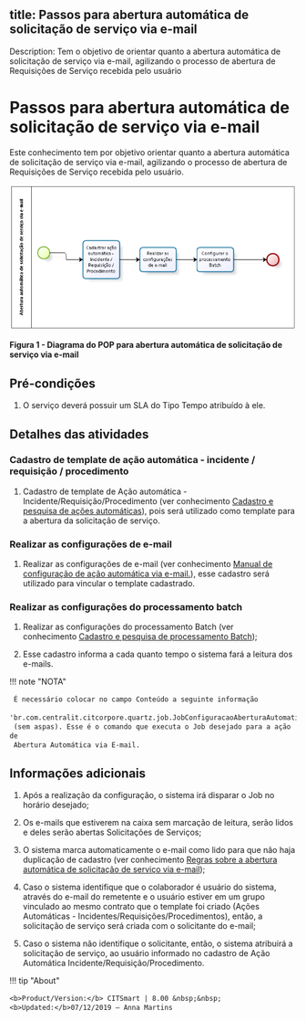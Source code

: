 title: Passos para abertura automática de solicitação de serviço via e-mail
---------------------------------------------------------------------------

Description: Tem o objetivo de orientar quanto a abertura automática de
solicitação de serviço via e-mail, agilizando o processo de abertura de
Requisições de Serviço recebida pelo usuário

# Passos para abertura automática de solicitação de serviço via e-mail

Este conhecimento tem por objetivo orientar quanto a abertura automática de
solicitação de serviço via e-mail, agilizando o processo de abertura de
Requisições de Serviço recebida pelo usuário.

![Criar ticket](images/open-ticket.png)

**Figura 1 - Diagrama do POP para abertura automática de solicitação de serviço
via e-mail**

Pré-condições
-------------

1.  O serviço deverá possuir um SLA do Tipo Tempo atribuído à ele.

Detalhes das atividades
-----------------------

### Cadastro de template de ação automática - incidente / requisição / procedimento

1.  Cadastro de template de Ação automática - Incidente/Requisição/Procedimento
    (ver conhecimento [Cadastro e pesquisa de ações
    automáticas](https://itsm.citsmartcloud.com/citsmart/pages/knowledgeBasePortal/knowledgeBasePortal.load#/knowledge/495)),
    pois será utilizado como template para a abertura da solicitação de serviço.

### Realizar as configurações de e-mail

1.  Realizar as configurações de e-mail (ver conhecimento [Manual de
    configuração de ação automática via
    e-mail.](https://itsm.citsmartcloud.com/citsmart/pages/knowledgeBasePortal/knowledgeBasePortal.load#/knowledge/4132)),
    esse cadastro será utilizado para vincular o template cadastrado.

### Realizar as configurações do processamento batch

1.  Realizar as configurações do processamento Batch (ver conhecimento [Cadastro
    e pesquisa de processamento
    Batch](https://itsm.citsmartcloud.com/citsmart/pages/knowledgeBasePortal/knowledgeBasePortal.load#/knowledge/3961));

2.  Esse cadastro informa a cada quanto tempo o sistema fará a leitura dos
    e-mails.

!!! note "NOTA"

     É necessário colocar no campo Conteúdo a seguinte informação
     'br.com.centralit.citcorpore.quartz.job.JobConfiguracaoAberturaAutomaticaViaEmail'
     (sem aspas). Esse é o comando que executa o Job desejado para a ação de
     Abertura Automática via E-mail.

Informações adicionais
----------------------

1.  Após a realização da configuração, o sistema irá disparar o Job no horário
    desejado;

2.  Os e-mails que estiverem na caixa sem marcação de leitura, serão lidos e
    deles serão abertas Solicitações de Serviços;

3.  O sistema marca automaticamente o e-mail como lido para que não haja
    duplicação de cadastro (ver conhecimento [Regras sobre a abertura automática
    de solicitação de serviço via
    e-mail](https://itsm.citsmartcloud.com/citsmart/pages/knowledgeBasePortal/knowledgeBasePortal.load#/knowledge/326));

4.  Caso o sistema identifique que o colaborador é usuário do sistema, através
    do e-mail do remetente e o usuário estiver em um grupo vinculado ao mesmo
    contrato que o template foi criado (Ações Automáticas -
    Incidentes/Requisições/Procedimentos), então, a solicitação de serviço será
    criada com o solicitante do e-mail;

5.  Caso o sistema não identifique o solicitante, então, o sistema atribuirá a
    solicitação de serviço, ao usuário informado no cadastro de Ação Automática
    Incidente/Requisição/Procedimento.


!!! tip "About"

    <b>Product/Version:</b> CITSmart | 8.00 &nbsp;&nbsp;
    <b>Updated:</b>07/12/2019 – Anna Martins
